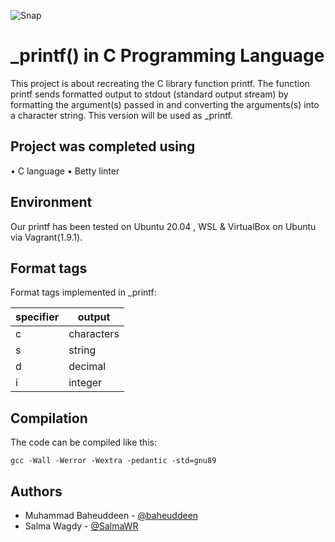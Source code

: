 ![Snap](https://user-images.githubusercontent.com/113179672/227690292-ba5c339a-276e-4afb-b278-9cafad252692.png)

# _printf() in C Programming Language

This project is about recreating the C library function printf. The function printf sends formatted output to stdout (standard output stream) by formatting the argument(s) passed in and converting the arguments(s) into a character string. This version will be used as _printf.

## Project was completed using

• C language
• Betty linter

## Environment

Our printf has been tested on Ubuntu 20.04 , WSL & VirtualBox on Ubuntu via Vagrant(1.9.1).

## Format tags

Format tags implemented in _printf:

| specifier       | output               |
| --------------- | ---------------      |
| c               | characters           |
| s               | string               |
| d               | decimal              |
| i               | integer              |

## Compilation 

The code can be compiled like this:

`gcc -Wall -Werror -Wextra -pedantic -std=gnu89 `

## Authors

- Muhammad Baheuddeen - [@baheuddeen](https://github.com/baheuddeen)
- Salma Wagdy - [@SalmaWR](https://github.com/SalmaWR)
